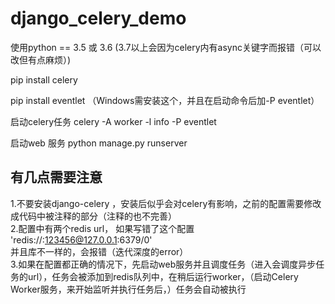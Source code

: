 # django_celery_demo

使用python == 3.5 或 3.6  (3.7以上会因为celery内有async关键字而报错（可以改但有点麻烦）)

pip install celery

pip install eventlet  （Windows需安装这个，并且在启动命令后加-P eventlet）


启动celery任务
celery -A <project-name> worker -l info -P eventlet

启动web 服务
python manage.py runserver



## 有几点需要注意
1.不要安装django-celery ，安装后似乎会对celery有影响，之前的配置需要修改成代码中被注释的部分（注释的也不完善）\
2.配置中有两个redis url， 如果写错了这个配置  'redis://:123456@127.0.0.1:6379/0'\
        并且库不一样的，会报错（迭代深度的error）\
3.如果在配置都正确的情况下，先启动web服务并且调度任务（进入会调度异步任务的url），任务会被添加到redis队列中，在稍后运行worker，（启动Celery Worker服务，来开始监听并执行任务后，）任务会自动被执行
